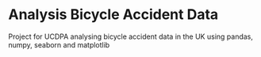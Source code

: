 # Analysis Bicycle Accident Data
Project for UCDPA analysing bicycle accident data in the UK using pandas, numpy, seaborn and matplotlib
